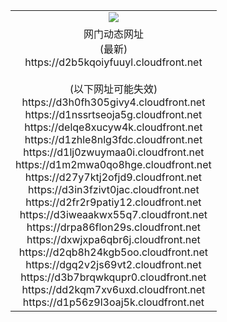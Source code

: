 ﻿<table>
  <tr></tr>
  <tr><td colspan=2 align=center><img src="https://d2b5kqoiyfuuyl.cloudfront.net/Up/oGate.jpg" /></td></tr>
  <tr><td colspan=2 align=center>网门动态网址<br/>(最新)
<br>https://d2b5kqoiyfuuyl.cloudfront.net
<br/><br/>(以下网址可能失效)
<br>https://d3h0fh305givy4.cloudfront.net
<br>https://d1nssrtseoja5g.cloudfront.net
<br>https://delqe8xucyw4k.cloudfront.net
<br>https://d1zhle8nlg3fdc.cloudfront.net
<br>https://d1lj0zwuymaa0i.cloudfront.net
<br>https://d1m2mwa0qo8hge.cloudfront.net
<br>https://d27y7ktj2ofjd9.cloudfront.net
<br>https://d3in3fzivt0jac.cloudfront.net
<br>https://d2fr2r9patiy12.cloudfront.net
<br>https://d3iweaakwx55q7.cloudfront.net
<br>https://drpa86flon29s.cloudfront.net
<br>https://dxwjxpa6qbr6j.cloudfront.net
<br>https://d2qb8h24kgb5oo.cloudfront.net
<br>https://dgq2v2js69vt2.cloudfront.net
<br>https://d3b7brqwkqupr0.cloudfront.net
<br>https://dd2kqm7xv6uxd.cloudfront.net
<br>https://d1p56z9l3oaj5k.cloudfront.net
    </td>
  </tr>
</table>
